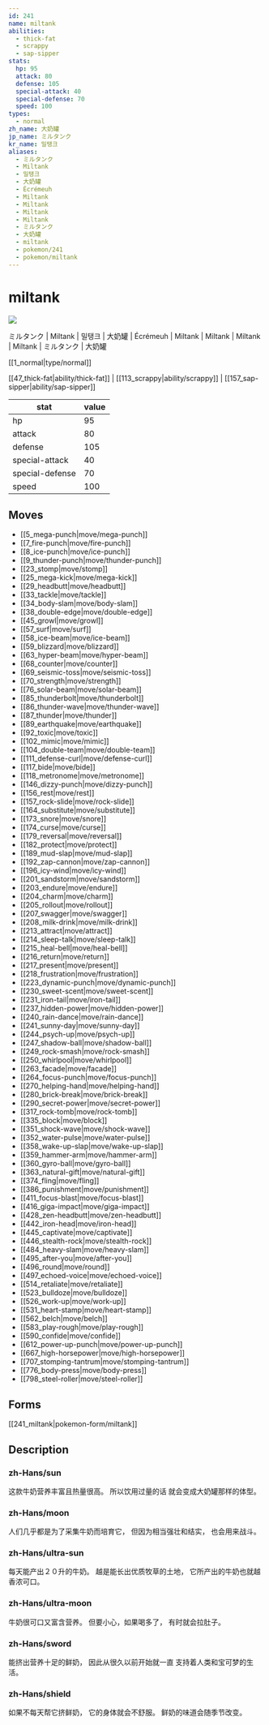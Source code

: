 ```yaml
---
id: 241
name: miltank
abilities:
  - thick-fat
  - scrappy
  - sap-sipper
stats:
  hp: 95
  attack: 80
  defense: 105
  special-attack: 40
  special-defense: 70
  speed: 100
types:
  - normal
zh_name: 大奶罐
jp_name: ミルタンク
kr_name: 밀탱크
aliases:
  - ミルタンク
  - Miltank
  - 밀탱크
  - 大奶罐
  - Écrémeuh
  - Miltank
  - Miltank
  - Miltank
  - Miltank
  - ミルタンク
  - 大奶罐
  - miltank
  - pokemon/241
  - pokemon/miltank
---
```

# miltank

![](https://raw.githubusercontent.com/PokeAPI/sprites/master/sprites/pokemon/241.png)

ミルタンク | Miltank | 밀탱크 | 大奶罐 | Écrémeuh | Miltank | Miltank | Miltank | Miltank | ミルタンク | 大奶罐

[[1_normal|type/normal]]

[[47_thick-fat|ability/thick-fat]] | [[113_scrappy|ability/scrappy]] | [[157_sap-sipper|ability/sap-sipper]]

|stat|value|
|---|---|
|hp|95|
|attack|80|
|defense|105|
|special-attack|40|
|special-defense|70|
|speed|100|


## Moves

- [[5_mega-punch|move/mega-punch]]
- [[7_fire-punch|move/fire-punch]]
- [[8_ice-punch|move/ice-punch]]
- [[9_thunder-punch|move/thunder-punch]]
- [[23_stomp|move/stomp]]
- [[25_mega-kick|move/mega-kick]]
- [[29_headbutt|move/headbutt]]
- [[33_tackle|move/tackle]]
- [[34_body-slam|move/body-slam]]
- [[38_double-edge|move/double-edge]]
- [[45_growl|move/growl]]
- [[57_surf|move/surf]]
- [[58_ice-beam|move/ice-beam]]
- [[59_blizzard|move/blizzard]]
- [[63_hyper-beam|move/hyper-beam]]
- [[68_counter|move/counter]]
- [[69_seismic-toss|move/seismic-toss]]
- [[70_strength|move/strength]]
- [[76_solar-beam|move/solar-beam]]
- [[85_thunderbolt|move/thunderbolt]]
- [[86_thunder-wave|move/thunder-wave]]
- [[87_thunder|move/thunder]]
- [[89_earthquake|move/earthquake]]
- [[92_toxic|move/toxic]]
- [[102_mimic|move/mimic]]
- [[104_double-team|move/double-team]]
- [[111_defense-curl|move/defense-curl]]
- [[117_bide|move/bide]]
- [[118_metronome|move/metronome]]
- [[146_dizzy-punch|move/dizzy-punch]]
- [[156_rest|move/rest]]
- [[157_rock-slide|move/rock-slide]]
- [[164_substitute|move/substitute]]
- [[173_snore|move/snore]]
- [[174_curse|move/curse]]
- [[179_reversal|move/reversal]]
- [[182_protect|move/protect]]
- [[189_mud-slap|move/mud-slap]]
- [[192_zap-cannon|move/zap-cannon]]
- [[196_icy-wind|move/icy-wind]]
- [[201_sandstorm|move/sandstorm]]
- [[203_endure|move/endure]]
- [[204_charm|move/charm]]
- [[205_rollout|move/rollout]]
- [[207_swagger|move/swagger]]
- [[208_milk-drink|move/milk-drink]]
- [[213_attract|move/attract]]
- [[214_sleep-talk|move/sleep-talk]]
- [[215_heal-bell|move/heal-bell]]
- [[216_return|move/return]]
- [[217_present|move/present]]
- [[218_frustration|move/frustration]]
- [[223_dynamic-punch|move/dynamic-punch]]
- [[230_sweet-scent|move/sweet-scent]]
- [[231_iron-tail|move/iron-tail]]
- [[237_hidden-power|move/hidden-power]]
- [[240_rain-dance|move/rain-dance]]
- [[241_sunny-day|move/sunny-day]]
- [[244_psych-up|move/psych-up]]
- [[247_shadow-ball|move/shadow-ball]]
- [[249_rock-smash|move/rock-smash]]
- [[250_whirlpool|move/whirlpool]]
- [[263_facade|move/facade]]
- [[264_focus-punch|move/focus-punch]]
- [[270_helping-hand|move/helping-hand]]
- [[280_brick-break|move/brick-break]]
- [[290_secret-power|move/secret-power]]
- [[317_rock-tomb|move/rock-tomb]]
- [[335_block|move/block]]
- [[351_shock-wave|move/shock-wave]]
- [[352_water-pulse|move/water-pulse]]
- [[358_wake-up-slap|move/wake-up-slap]]
- [[359_hammer-arm|move/hammer-arm]]
- [[360_gyro-ball|move/gyro-ball]]
- [[363_natural-gift|move/natural-gift]]
- [[374_fling|move/fling]]
- [[386_punishment|move/punishment]]
- [[411_focus-blast|move/focus-blast]]
- [[416_giga-impact|move/giga-impact]]
- [[428_zen-headbutt|move/zen-headbutt]]
- [[442_iron-head|move/iron-head]]
- [[445_captivate|move/captivate]]
- [[446_stealth-rock|move/stealth-rock]]
- [[484_heavy-slam|move/heavy-slam]]
- [[495_after-you|move/after-you]]
- [[496_round|move/round]]
- [[497_echoed-voice|move/echoed-voice]]
- [[514_retaliate|move/retaliate]]
- [[523_bulldoze|move/bulldoze]]
- [[526_work-up|move/work-up]]
- [[531_heart-stamp|move/heart-stamp]]
- [[562_belch|move/belch]]
- [[583_play-rough|move/play-rough]]
- [[590_confide|move/confide]]
- [[612_power-up-punch|move/power-up-punch]]
- [[667_high-horsepower|move/high-horsepower]]
- [[707_stomping-tantrum|move/stomping-tantrum]]
- [[776_body-press|move/body-press]]
- [[798_steel-roller|move/steel-roller]]

## Forms



[[241_miltank|pokemon-form/miltank]]

## Description

### zh-Hans/sun

这款牛奶营养丰富且热量很高。
所以饮用过量的话
就会变成大奶罐那样的体型。

### zh-Hans/moon

人们几乎都是为了采集牛奶而培育它，
但因为相当强壮和结实，
也会用来战斗。

### zh-Hans/ultra-sun

每天能产出２０升的牛奶。
越是能长出优质牧草的土地，
它所产出的牛奶也就越香浓可口。

### zh-Hans/ultra-moon

牛奶很可口又富含营养。
但要小心，如果喝多了，
有时就会拉肚子。

### zh-Hans/sword

能挤出营养十足的鲜奶，
因此从很久以前开始就一直
支持着人类和宝可梦的生活。

### zh-Hans/shield

如果不每天帮它挤鲜奶，
它的身体就会不舒服。
鲜奶的味道会随季节改变。

